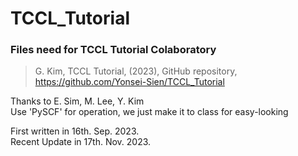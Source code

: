 # TCCL_Tutorial
### Files need for TCCL Tutorial Colaboratory

> G. Kim, TCCL Tutorial, (2023), GitHub repository, https://github.com/Yonsei-Sien/TCCL_Tutorial
  

Thanks to E. Sim, M. Lee, Y. Kim  
Use 'PySCF' for operation, we just make it to class for easy-looking  

First written in 16th. Sep. 2023.  
Recent Update in 17th. Nov. 2023.
